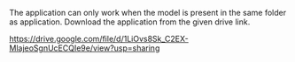 The application can only work when the model is present in the same folder as application. Download the application from the given drive link.

https://drive.google.com/file/d/1LiOvs8Sk_C2EX-MlajeoSgnUcECQIe9e/view?usp=sharing
